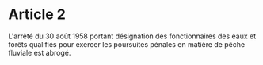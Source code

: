 # Article 2

L'arrêté du 30 août 1958 portant désignation des fonctionnaires des eaux et forêts qualifiés pour exercer les poursuites pénales en matière de pêche fluviale est abrogé.
